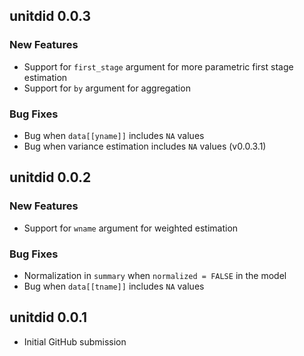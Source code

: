 ## unitdid 0.0.3

### New Features

- Support for `first_stage` argument for more parametric first stage estimation
- Support for `by` argument for aggregation

### Bug Fixes

- Bug when `data[[yname]]` includes `NA` values
- Bug when variance estimation includes `NA` values (v0.0.3.1)

## unitdid 0.0.2

### New Features

- Support for `wname` argument for weighted estimation

### Bug Fixes

- Normalization in `summary` when `normalized = FALSE` in the model
- Bug when `data[[tname]]` includes `NA` values

## unitdid 0.0.1

- Initial GitHub submission
